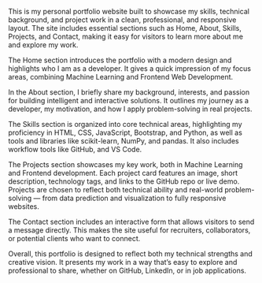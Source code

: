 This is my personal portfolio website built to showcase my skills, technical background, and project work in a clean, professional, and responsive layout. The site includes essential sections such as Home, About, Skills, Projects, and Contact, making it easy for visitors to learn more about me and explore my work.

The Home section introduces the portfolio with a modern design and highlights who I am as a developer. It gives a quick impression of my focus areas, combining Machine Learning and Frontend Web Development.

In the About section, I briefly share my background, interests, and passion for building intelligent and interactive solutions. It outlines my journey as a developer, my motivation, and how I apply problem-solving in real projects.

The Skills section is organized into core technical areas, highlighting my proficiency in HTML, CSS, JavaScript, Bootstrap, and Python, as well as tools and libraries like scikit-learn, NumPy, and pandas. It also includes workflow tools like GitHub, and VS Code.

The Projects section showcases my key work, both in Machine Learning and Frontend development. Each project card features an image, short description, technology tags, and links to the GitHub repo or live demo. Projects are chosen to reflect both technical ability and real-world problem-solving — from data prediction and visualization to fully responsive websites.

The Contact section includes an interactive form that allows visitors to send a message directly. This makes the site useful for recruiters, collaborators, or potential clients who want to connect.

Overall, this portfolio is designed to reflect both my technical strengths and creative vision. It presents my work in a way that’s easy to explore and professional to share, whether on GitHub, LinkedIn, or in job applications.
